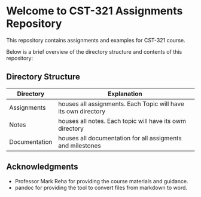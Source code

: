 # Welcome to CST-321 Assignments Repository

This repository contains assignments and examples for CST-321 course.

Below is a brief overview of the directory structure and contents of this repository:

## Directory Structure
| Directory | Explanation | 
| --------- | ----------- | 
| Assignments | houses all assignments. Each Topic will have its own directory | 
| Notes       | houses all notes. Each topic will have its owm directory | 
| Documentation | houses all documentation for all assigments and milestones | 




## Acknowledgments

- Professor Mark Reha for providing the course materials and guidance.
- pandoc for providing the tool to convert files from markdown to word. 


